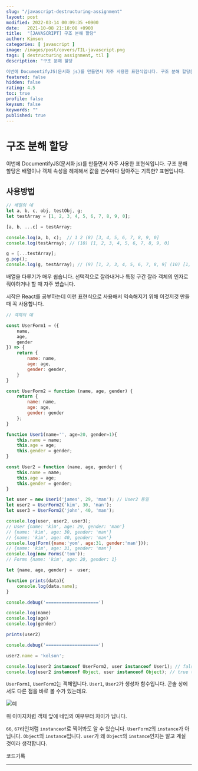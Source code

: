 ```yaml
---
slug: "/javascript-destructuring-assignment"
layout: post
modified: 2022-03-14 00:09:35 +0900
date:   2021-10-08 21:18:08 +0900
title:  "[JAVASCRIPT] 구조 분해 할당"
author: Kimson
categories: [ javascript ]
image: /images/post/covers/TIL-javascript.png
tags: [ destructuring assignment, til ]
description: "구조 분해 할당

이번에 DocumentifyJS(문서화 js)를 만들면서 자주 사용한 표현식입니다. 구조 분해 할당은 배열이나 객체 속성을 헤체해서 값을 변수마다 담아주는 기특한? 표현입니다."
featured: false
hidden: false
rating: 4.5
toc: true
profile: false
keysum: false
keywords: ""
published: true
---
```


# 구조 분해 할당

이번에 DocumentifyJS(문서화 js)를 만들면서 자주 사용한 표현식입니다. 구조 분해 할당은 배열이나 객체 속성을 헤체해서 값을 변수마다 담아주는 기특한? 표현입니다.

## 사용방법

```javascript
// 배열의 예
let a, b, c, obj, testObj, g;
let testArray = [1, 2, 3, 4, 5, 6, 7, 8, 9, 0];

[a, b, ...c] = testArray;

console.log(a, b, c);  // 1 2 (8) [3, 4, 5, 6, 7, 8, 9, 0]
console.log(testArray); // (10) [1, 2, 3, 4, 5, 6, 7, 8, 9, 0]

g = [...testArray];
g.pop();
console.log(g, testArray); // (9) [1, 2, 3, 4, 5, 6, 7, 8, 9] (10) [1, 2, 3, 4, 5, 6, 7, 8, 9, 0]
```

배열을 다루기가 매우 쉽습니다. 선택적으로 잘라내거나 특정 구간 잘라 객체의 인자로 줘야하거나 할 때 자주 썼습니다.

시작은 React를 공부하는데 이런 표현식으로 사용해서 익숙해지기 위해 이것저것 만들 때 꼭 사용합니다.

```javascript
// 객체의 예

const UserForm1 = ({
    name,
    age,
    gender
}) => {
    return {
        name: name,
        age: age,
        gender: gender,
    }
}

const UserForm2 = function (name, age, gender) {
    return {
        name: name,
        age: age,
        gender: gender
    };
}

function User1(name='', age=20, gender=1){
    this.name = name;
    this.age = age;
    this.gender = gender;
}

const User2 = function (name, age, gender) {
    this.name = name;
    this.age = age;
    this.gender = gender;
}

let user = new User1('james', 29, 'man'); // User2 동일
let user2 = UserForm2('kim', 30, 'man');
let user3 = UserForm2('john', 40, 'man');

console.log(user, user2, user3);
// User {name: 'kim', age: 29, gender: 'man'}
// {name: 'kim', age: 30, gender: 'man'}
// {name: 'kim', age: 40, gender: 'man'}
console.log(Form({name:'yom', age:31, gender:'man'}));
// {name: 'kim', age: 31, gender: 'man'}
console.log(new Forms('tom'));
// Forms {name: 'kim', age: 20, gender: 1}

let {name, age, gender} =  user;

function prints(data){
    console.log(data.name);
}

console.debug('====================')

console.log(name)
console.log(age)
console.log(gender)

prints(user2)

console.debug('====================')

user2.name = 'kolson';

console.log(user2 instanceof UserForm2, user instanceof User1); // false true
console.log(user2 instanceof Object, user instanceof Object); // true true
```

`UserForm1`, `UserForm2`는 객체입니다. `User1`, `User2`가 생성자 함수입니다. 콘솔 상에서도 다른 점을 바로 볼 수가 있는데요.

![예]({{site.baseurl}}/assets/images/post/destructure/dest01.png)

위 이미지처럼 객체 앞에 네임의 여부부터 차이가 납니다.

`66`, `67`라인처럼 `instanceof`로 찍어봐도 알 수 있습니다. `UserForm2`의 `instance`가 아닙니다. `Object`의 `instance`입니다. `user`가 왜 `Object`의 `instance`인지는 알고 계실 것이라 생각합니다.

코드기록

-----